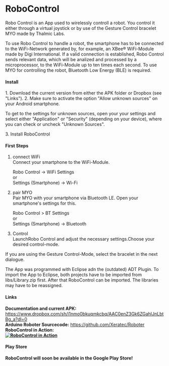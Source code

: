 <h1>RoboControl</h1>
Robo Control is an App used to wirelessly controll a robot. You control it either through a virtual joystick or by use of the Gesture Control bracelet MYO made by Thalmic Labs.
 
To use Robo Control to handle a robot, the smartphone has to be connected to the WiFi-Network generated by, for example, an XBee® WiFi-Module made by Digi International.
If a valid connection is established, Robo Control sends relevant data, which will be analized and processed by a microprocessor, to the WiFi-Module up to ten times each second.
To use MYO for controlling the robot, Bluetooth Low Energy (BLE) is required.

<h4>Install</h4>
1. Download the current version from either the APK folder or Dropbox (see "Links").
2. Make sure to activate the option "Allow unknown sources" on your Android smartphone.
   <p>To get to the settings for unknown sources, open your your settings and select either "Application" or "Security" (depending on your device), where you can check or uncheck "Unknown Sources".</p>
3. Install RoboControl

<h4>First Steps</h4>

1. connect WiFi<br>
	Connect your smartphone to the WiFi-Module.

	Robo Control -> WiFi Settings<br>
	or<br>
	Settings (Smartphone) -> Wi-Fi
	
2. pair MYO<br>
	Pair MYO with your smartphone via Bluetooth LE. Open your smartphone's settings for this.

	Robo Control > BT Settings<br>
	or<br>
	Settings (Smartphone) -> Bluetooth<br>

3. Control <br />
	LaunchRobo Control and adjust the necessary settings.Choose your desired control-mode.
	
If you are using the Gesture Control-Mode, select the bracelet in the next dialogue.

The App was programmed with Eclipse adn the (outdated) ADT Plugin. To import the App to Eclipse, both projects have to be imported from libs/Library.zip first. After that RoboControl can be imported. The libraries may have to be reassigned.

<h4>Links</h4>

<b>Documentation and current APK:</b>
https://www.dropbox.com/sh/i1nmo0bkuqmkcbq/AAC0enZ3Gk6ZGahlJnLbtBg_a?dl=0<br />
<b>Arduino Roboter Sourcecode:</b> https://github.com/Xeratec/Roboter
<br />
<b>RoboControl in Action:<br />
[![RoboControl in Action](http://img.youtube.com/vi/zipDowhP6f8/0.jpg)](http://www.youtube.com/watch?v=zipDowhP6f8)

<h4>Play Store</h4>
RoboControl will soon be available in the Google Play Store!
